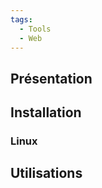```yaml
---
tags:
  - Tools
  - Web
---
```


## Présentation

## Installation

### Linux 

## Utilisations

### 
